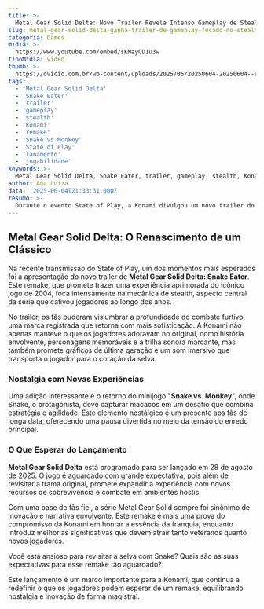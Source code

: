 ```yaml
---
title: >-
  Metal Gear Solid Delta: Novo Trailer Revela Intenso Gameplay de Stealth
slug: metal-gear-solid-delta-ganha-trailer-de-gameplay-focado-no-stealth
categoria: Games
midia: >-
  https://www.youtube.com/embed/sKMayCD1u3w
tipoMidia: video
thumb: >-
  https://ovicio.com.br/wp-content/uploads/2025/06/20250604-20250604--skmaycd1u3w.jpg
tags:
  - 'Metal Gear Solid Delta'
  - 'Snake Eater'
  - 'trailer'
  - 'gameplay'
  - 'stealth'
  - 'Konami'
  - 'remake'
  - 'Snake vs Monkey'
  - 'State of Play'
  - 'lanamento'
  - 'jogabilidade'
keywords: >-
  Metal Gear Solid Delta, Snake Eater, trailer, gameplay, stealth, Konami, remake, Snake vs. Monkey, State of Play, lançamento, jogabilidade
author: Ana Luiza
data: '2025-06-04T21:33:31.000Z'
resumo: >-
  Durante o evento State of Play, a Konami divulgou um novo trailer do esperado remake Metal Gear Solid Delta: Snake Eater, destacando a mecânica de stealth e a nostalgia do minijogo 'Snake vs. Monkey'.
---
```


## Metal Gear Solid Delta: O Renascimento de um Clássico

Na recente transmissão do State of Play, um dos momentos mais esperados foi a apresentação do novo trailer de **Metal Gear Solid Delta: Snake Eater**. Este remake, que promete trazer uma experiência aprimorada do icônico jogo de 2004, foca intensamente na mecânica de stealth, aspecto central da série que cativou jogadores ao longo dos anos.

No trailer, os fãs puderam vislumbrar a profundidade do combate furtivo, uma marca registrada que retorna com mais sofisticação. A Konami não apenas manteve o que os jogadores adoravam no original, como história envolvente, personagens memoráveis e a trilha sonora marcante, mas também promete gráficos de última geração e um som imersivo que transporta o jogador para o coração da selva.

### Nostalgia com Novas Experiências

Uma adição interessante é o retorno do minijogo "**Snake vs. Monkey**", onde Snake, o protagonista, deve capturar macacos em um desafio que combina estratégia e agilidade. Este elemento nostálgico é um presente aos fãs de longa data, oferecendo uma pausa divertida no meio da tensão do enredo principal.

### O Que Esperar do Lançamento

**Metal Gear Solid Delta** está programado para ser lançado em 28 de agosto de 2025. O jogo é aguardado com grande expectativa, pois além de revisitar a trama original, promete expandir a experiência com novos recursos de sobrevivência e combate em ambientes hostis.

Com uma base de fãs fiel, a série Metal Gear Solid sempre foi sinônimo de inovação e narrativa envolvente. Este remake é mais uma prova do compromisso da Konami em honrar a essência da franquia, enquanto introduz melhorias significativas que devem atrair tanto veteranos quanto novos jogadores.

Você está ansioso para revisitar a selva com Snake? Quais são as suas expectativas para esse remake tão aguardado?

Este lançamento é um marco importante para a Konami, que continua a redefinir o que os jogadores podem esperar de um remake, equilibrando nostalgia e inovação de forma magistral.